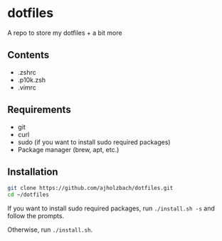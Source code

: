 # dotfiles
A repo to store my dotfiles + a bit more

## Contents
- .zshrc
- .p10k.zsh
- .vimrc

## Requirements
- git
- curl
- sudo (if you want to install sudo required packages)
- Package manager (brew, apt, etc.)

## Installation
```bash
git clone https://github.com/ajholzbach/dotfiles.git
cd ~/dotfiles
```

If you want to install sudo required packages, run `./install.sh -s` and follow the prompts.

Otherwise, run `./install.sh`.
